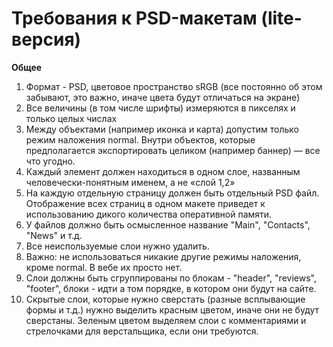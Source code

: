 # Требования к PSD-макетам (lite-версия)

<b>Общее</b>

1. Формат - PSD, цветовое пространство sRGB (все постоянно об этом забывают, это важно, иначе цвета будут отличаться на экране)
2. Все величины (в том числе шрифты) измеряются в пикселях и только целых числах
3. Между объектами (например иконка и карта) допустим только режим наложения normal. Внутри объектов, которые предполагается экспортировать целиком (например баннер) — все что угодно.
4. Каждый элемент должен находиться в одном слое, названным человечески-понятным именем, а не «слой 1,2»
5. На каждую отдельную страницу должен быть отдельный PSD файл. Отображение всех страниц в одном макете приведет к использованию дикого количества оперативной памяти.
6. У файлов должно быть осмысленное название "Main", "Contacts", "News" и т.д.
7.  Все неиспользуемые слои нужно удалить.
8. Важно: не использоваться никакие другие режимы наложения, кроме normal. В вебе их просто нет.
9. Слои должны быть сгруппированы по блокам - "header", "reviews", "footer", блоки - идти а том порядке, в котором они будут на сайте.
10. Скрытые слои, которые нужно сверстать (разные всплывающие формы и т.д.) нужно выделить красным цветом, иначе они не будут сверстаны. Зеленым цветом выделяем слои с комментариями и стрелочками для верстальщика, если они требуются.
